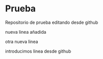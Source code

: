 # Prueba
Repositorio de prueba editando desde github


nueva linea añadida

otra nueva linea

introducimos linea desde github
